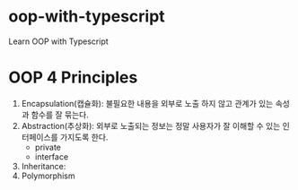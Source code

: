 # oop-with-typescript
Learn OOP with Typescript

# OOP 4 Principles
1. Encapsulation(캡슐화): 불필요한 내용을 외부로 노출 하지 않고 관계가 있는 속성과 함수를 잘 묶는다.
2. Abstraction(추상화): 외부로 노출되는 정보는 정말 사용자가 잘 이해할 수 있는 인터페이스를 가지도록 한다.
    - private 
    - interface
3. Inheritance:
4. Polymorphism